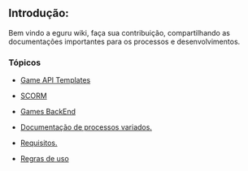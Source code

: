 <!-- TITLE: Home -->
<!-- SUBTITLE: A quick summary of Home -->

## Introdução:
Bem vindo a eguru wiki, faça sua contribuição, compartilhando as documentações importantes para os processos e desenvolvimentos.

### Tópicos

* [Game API Templates](game-api-templates/home)

* [SCORM](scorm/home)

* [Games BackEnd](back-end/home)

* [Documentação de processos variados.](other-stuff/home)

* [Requisitos.](requisitos/home)

* [Regras de uso](leiame)
